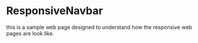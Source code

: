 # ResponsiveNavbar
this is a sample web page designed to understand how the responsive web pages are look like.

